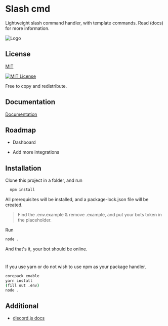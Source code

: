 
# Slash cmd

Lightweight slash command handler, with template commands. Read (docs) for more information.

![Logo](https://i.ibb.co/JHMcmrk/Profile-banner-1opkopkpo.jpg)


## License

[MIT](https://choosealicense.com/licenses/mit/)


[![MIT License](https://img.shields.io/badge/License-MIT-green.svg)](https://choosealicense.com/licenses/mit/)

Free to copy and redistribute.

## Documentation

[Documentation](https://linktodocumentation)


## Roadmap

- Dashboard

- Add more integrations


## Installation

Clone this project in a folder, and run

```bash
  npm install
```
All prerequisites will be installed, and a package-lock.json file will be created. 

> Find the .env.example & remove .example, and put your bots token in the placeholder.


Run
```bash
node .
```


And that's it, your bot should be online.
#

If you use yarn or do not wish to use npm as your package handler,

```bash
corepack enable
yarn install 
(fill out .env)
node .
```
## Additional

- [discord.js docs](https://discordjs.guide/slash-commands/advanced-creation.html#choices)
